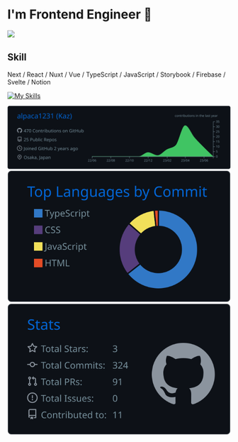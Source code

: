 # I'm Frontend Engineer 🤔

![](https://komarev.com/ghpvc/?username=KazukiAmatatsu&color=brightgreen)


## Skill
Next / React / Nuxt / Vue / TypeScript / JavaScript / Storybook / Firebase / Svelte / Notion

[![My Skills](https://skillicons.dev/icons?i=nextjs,react,nuxt,vue,astro,ts,js,html,css,scss,supabase,firebase,tailwind,styledcomponents,jest,vercel,vscode,figma,&theme=dark&perline=6)](https://skillicons.dev)


[![](https://raw.githubusercontent.com/KazukiAmatatsu/KazukiAmatatsu/main/profile-summary-card-output/github_dark/0-profile-details.svg)](https://github.com/vn7n24fzkq/github-profile-summary-cards)
[![](https://raw.githubusercontent.com/KazukiAmatatsu/KazukiAmatatsu/main/profile-summary-card-output/github_dark/2-most-commit-language.svg)](https://github.com/vn7n24fzkq/github-profile-summary-cards)
[![](https://raw.githubusercontent.com/KazukiAmatatsu/KazukiAmatatsu/main/profile-summary-card-output/github_dark/3-stats.svg)](https://github.com/vn7n24fzkq/github-profile-summary-cards)
